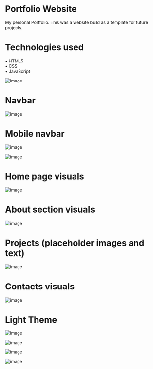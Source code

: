 # Portfolio Website
My personal Portfolio.
This was a website build as a template for future projects.
# Technologies used
• HTML5 <br />
• CSS <br />
• JavaScript

![image](https://user-images.githubusercontent.com/119015858/212699005-78f8205f-5a92-40a9-87a3-6793432b0ba0.png)


# Navbar

![image](https://user-images.githubusercontent.com/119015858/212699135-e1b3b299-b191-49b0-9027-238cb8d56f00.png)

# Mobile navbar

![image](https://user-images.githubusercontent.com/119015858/212698756-b7d18b12-8cf2-4a75-adce-c7ae58e37ab3.png)

![image](https://user-images.githubusercontent.com/119015858/212698820-c5873508-2f8c-4a9f-9a86-ebabf7fbce9d.png)

# Home page visuals

![image](https://user-images.githubusercontent.com/119015858/212698285-fd3c8a03-da20-48bb-9011-2445c159f258.png)

# About section visuals

![image](https://user-images.githubusercontent.com/119015858/212698377-8df804d6-2c1c-4ccb-87f2-7cec1fc68cfe.png)

# Projects (placeholder images and text)

![image](https://user-images.githubusercontent.com/119015858/212698570-49cc6fbe-7cf2-4a1f-8b52-b75436f0d287.png)

# Contacts visuals

![image](https://user-images.githubusercontent.com/119015858/212698673-34a2d395-bdbd-4652-839b-2b80b95452b1.png)

# Light Theme

![image](https://user-images.githubusercontent.com/119015858/212748684-ac9fa0a2-c1e7-4566-89cf-0c17689a6ce5.png)

![image](https://user-images.githubusercontent.com/119015858/212748707-d2a4afea-428b-4f30-8f43-e24102ef921f.png)

![image](https://user-images.githubusercontent.com/119015858/212748737-2ea914aa-0718-4f08-9984-246a06f2dbfc.png)

![image](https://user-images.githubusercontent.com/119015858/212748764-506e43a0-b967-4205-abab-f0dcbbee997f.png)
